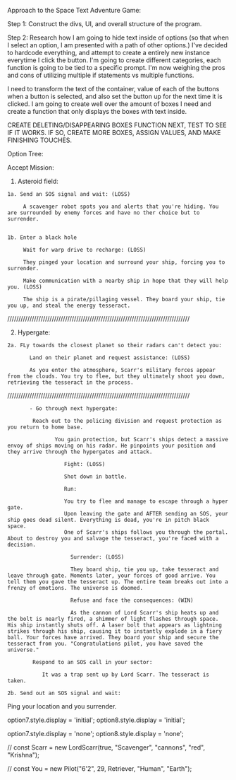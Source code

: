 Approach to the Space Text Adventure Game:

 Step 1: Construct the divs, UI, and overall structure of the program.
 
 Step 2: Research how I am going to hide text inside of options (so that when I select an option, I am presented with a path of other options.) I've decided to hardcode everything, and attempt to create a entirely new instance everytime I click the button.
 I'm going to create different categories, each function is going to be tied to a specific prompt.
  I'm now weighing the pros and cons of utilizing multiple if statements vs multiple functions.

  I need to transform the text of the container, value of each of the buttons when a button is selected, and also set the button up for the next time it is clicked.
I am going to create well over the amount of boxes I need and create a function that only displays the boxes with text inside.

CREATE DELETING/DISAPPEARING BOXES FUNCTION NEXT, TEST TO SEE IF IT WORKS.
IF SO, CREATE MORE BOXES, ASSIGN VALUES, AND MAKE FINISHING TOUCHES.


Option Tree:

Accept Mission:

   1. Asteroid field:

    1a. Send an SOS signal and wait: (LOSS)

         A scavenger robot spots you and alerts that you're hiding. You are surrounded by enemy forces and have no ther choice but to surrender.


    1b. Enter a black hole

         Wait for warp drive to recharge: (LOSS)

         They pinged your location and surround your ship, forcing you to surrender.

         Make communication with a nearby ship in hope that they will help you. (LOSS)

         The ship is a pirate/pillaging vessel. They board your ship, tie you up, and steal the energy tesseract.

//////////////////////////////////////////////////////////////////////////////////

   2. Hypergate:
    
    2a. FLy towards the closest planet so their radars can't detect you:
       
           Land on their planet and request assistance: (LOSS)

           As you enter the atmosphere, Scarr's military forces appear from the clouds. You try to flee, but they ultimately shoot you down, retrieving the tesseract in the process.

//////////////////////////////////////////////////////////////////////////////////

           - Go through next hypergate:

            Reach out to the policing division and request protection as you return to home base.
                 
                   You gain protection, but Scarr's ships detect a massive envoy of ships moving on his radar. He pinpoints your position and they arrive through the hypergates and attack.

                      Fight: (LOSS)

                      Shot down in battle. 

                      Run: 

                      You try to flee and manage to escape through a hyper gate. 
                      Upon leaving the gate and AFTER sending an SOS, your ship goes dead silent. Everything is dead, you're in pitch black space. 
                      One of Scarr's ships follows you through the portal. About to destroy you and salvage the tesseract, you're faced with a decision.

                        Surrender: (LOSS)

                        They board ship, tie you up, take tesseract and leave through gate. Moments later, your forces of good arrive. You tell them you gave the tesseract up. The entire team breaks out into a frenzy of emotions. The universe is doomed.

                        Refuse and face the consequences: (WIN)

                        As the cannon of Lord Scarr's ship heats up and the bolt is nearly fired, a shimmer of light flashes through space. His ship instantly shuts off. A laser bolt that appears as lightning strikes through his ship, causing it to instantly explode in a fiery ball. Your forces have arrived. They board your ship and secure the tesseract from you. "Congratulations pilot, you have saved the universe."

            Respond to an SOS call in your sector:

               It was a trap sent up by Lord Scarr. The tesseract is taken.

    2b. Send out an SOS signal and wait:
 
 Ping your location and you surrender.


option7.style.display = 'initial';
option8.style.display = 'initial';

option7.style.display = 'none';
option8.style.display = 'none';


// const Scarr = new LordScarr(true, "Scavenger", "cannons", "red", "Krishna");

//  const You = new Pilot("6'2", 29, Retriever, "Human", "Earth");